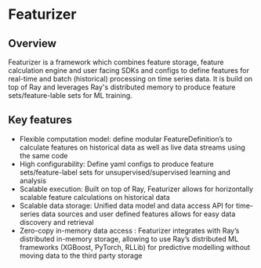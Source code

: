 # Featurizer

## Overview

Featurizer is a framework which combines feature storage, feature calculation engine and user facing
SDKs and configs to define features for real-time and batch (historical) processing on time series data.
It is build on top of Ray and leverages Ray's distributed memory to produce feature sets/feature-lable sets for
ML training.

## Key features

- Flexible computation model: define modular FeatureDefinition’s to calculate features on historical data as well as live data streams using the same code
- High configurability: Define yaml configs to produce feature sets/feature-label sets for unsupervised/supervised learning and analysis
- Scalable execution: Built on top of Ray, Featurizer allows for horizontally scalable feature calculations on historical data
- Scalable data storage: Unified data model and data access API for time-series data sources and user defined features allows for easy data discovery and retrieval
- Zero-copy in-memory data access : Featurizer integrates with Ray’s distributed in-memory storage, allowing to use Ray’s distributed ML frameworks (XGBoost, PyTorch, RLLib) for predictive modelling without moving data to the third party storage